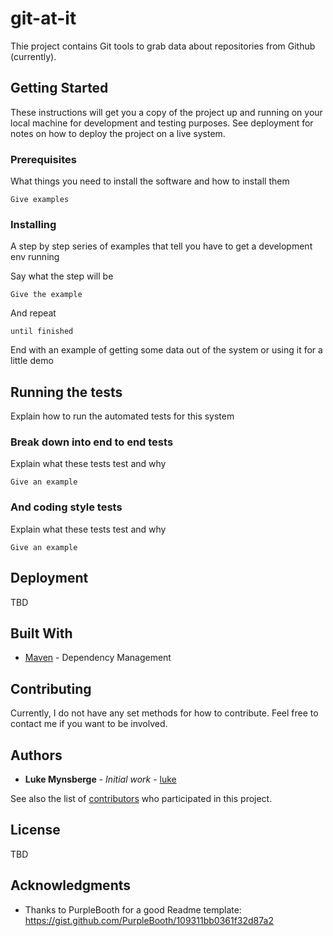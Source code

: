 # git-at-it
Thie project contains Git tools to grab data about repositories from Github (currently).

## Getting Started

These instructions will get you a copy of the project up and running on your local machine for development and testing purposes. See deployment for notes on how to deploy the project on a live system.

### Prerequisites

What things you need to install the software and how to install them

```
Give examples
```

### Installing

A step by step series of examples that tell you have to get a development env running

Say what the step will be

```
Give the example
```

And repeat

```
until finished
```

End with an example of getting some data out of the system or using it for a little demo

## Running the tests

Explain how to run the automated tests for this system

### Break down into end to end tests

Explain what these tests test and why

```
Give an example
```

### And coding style tests

Explain what these tests test and why

```
Give an example
```

## Deployment

TBD

## Built With

* [Maven](https://maven.apache.org/) - Dependency Management

## Contributing

Currently, I do not have any set methods for how to contribute. Feel free to contact me if you want to be involved.

## Authors

* **Luke Mynsberge** - *Initial work* - [luke](https://github.com/lmynsberge)

See also the list of [contributors](https://github.com/your/project/contributors) who participated in this project.

## License

TBD

## Acknowledgments

* Thanks to PurpleBooth for a good Readme template: https://gist.github.com/PurpleBooth/109311bb0361f32d87a2
